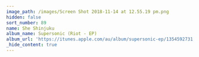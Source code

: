 ```yaml
---
image_path: /images/Screen Shot 2018-11-14 at 12.55.19 pm.png
hidden: false
sort_number: 89
name: She Shinjuku
album_name: Supersonic (Riot - EP)
album_url: 'https://itunes.apple.com/au/album/supersonic-ep/1354592731'
_hide_content: true
---
```



